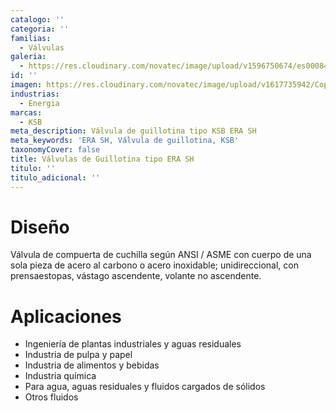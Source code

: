 ```yaml
---
catalogo: ''
categoria: ''
familias:
  - Válvulas
galeria:
  - https://res.cloudinary.com/novatec/image/upload/v1596750674/es000844-hera-sa-gigapixel-scale-4_00x_wqeutr.png
id: ''
imagen: https://res.cloudinary.com/novatec/image/upload/v1617735942/Copia_de_Dise%C3%B1o_sin_t%C3%ADtulo_40_xlyxpj.png
industrias:
  - Energia
marcas:
  - KSB
meta_description: Válvula de guillotina tipo KSB ERA SH
meta_keywords: 'ERA SH, Válvula de guillotina, KSB'
taxonomyCover: false
title: Válvulas de Guillotina tipo ERA SH
titulo: ''
titulo_adicional: ''
---
```





# **Diseño**

Válvula de compuerta de cuchilla según ANSI / ASME con cuerpo de una sola pieza de acero al carbono o acero inoxidable; unidireccional, con prensaestopas, vástago ascendente, volante no ascendente.

# **Aplicaciones**

- Ingeniería de plantas industriales y aguas residuales
- Industria de pulpa y papel
- Industria de alimentos y bebidas
- Industria química
- Para agua, aguas residuales y fluidos cargados de sólidos
- Otros fluidos
